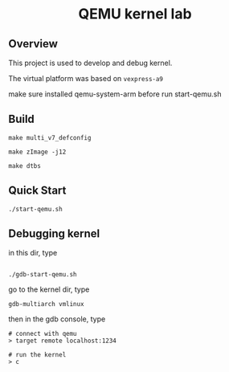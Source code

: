 <h1 align="center">
<span>QEMU kernel lab</span>
</h1>

Overview
----------------------
This project is used to develop and debug kernel.

The virtual platform was based on `vexpress-a9`

make sure installed qemu-system-arm before run start-qemu.sh

Build
----------------------

```shell
make multi_v7_defconfig

make zImage -j12

make dtbs
```

Quick Start
----------------------
```
./start-qemu.sh
```

Debugging kernel
----------------------
in this dir, type
```

./gdb-start-qemu.sh
```

go to the kernel dir, type

```shell
gdb-multiarch vmlinux
```

then in the gdb console, type
```shell
# connect with qemu
> target remote localhost:1234

# run the kernel
> c
```
